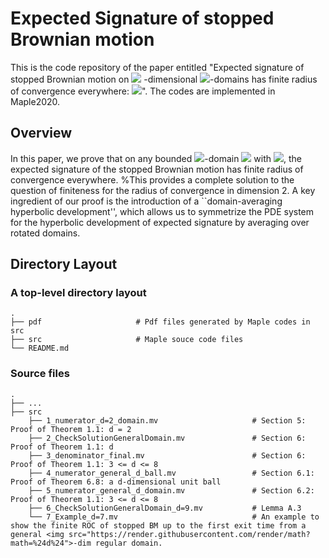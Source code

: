 #  Expected Signature of stopped Brownian motion

 This is the code repository of the paper entitled "Expected signature of stopped Brownian motion on <img src="https://render.githubusercontent.com/render/math?math=%24d%24"> -dimensional <img src="https://render.githubusercontent.com/render/math?math=%24C%5E%7B2%2C%20%5Calpha%7D%24">-domains has finite radius of convergence everywhere: <img src="https://render.githubusercontent.com/render/math?math=%242%20%5Cleq%20d%20%5Cleq%208%24">". The codes are implemented in Maple2020.

## Overview
In this paper, we prove that on any bounded <img src="https://render.githubusercontent.com/render/math?math=%24C%5E%7B2%2C%20%5Calpha%7D%24">-domain <img src="https://render.githubusercontent.com/render/math?math=%24%5COmega%20%5Csubset%20%5CR%5Ed%24"> with <img src="https://render.githubusercontent.com/render/math?math=%242%5Cleq%20d%20%5Cleq%208%24">, the expected signature of the stopped Brownian motion has finite radius of convergence everywhere. %This provides a complete solution to the question of finiteness for the radius of convergence in dimension 2. 
A key ingredient of our proof is the introduction of a ``domain-averaging hyperbolic development'', which allows us to symmetrize the PDE system for the hyperbolic development of expected signature by averaging over rotated domains. 

## Directory Layout 
 ### A top-level directory layout
    .
    ├── pdf                     # Pdf files generated by Maple codes in src
    ├── src                     # Maple souce code files 
    └── README.md
### Source files
    .
    ├── ...
    ├── src
        ├── 1_numerator_d=2_domain.mv                     # Section 5: Proof of Theorem 1.1: d = 2
        ├── 2_CheckSolutionGeneralDomain.mv               # Section 6: Proof of Theorem 1.1: d 
        ├── 3_denominator_final.mv                        # Section 6: Proof of Theorem 1.1: 3 <= d <= 8
        ├── 4_numerator_general_d_ball.mv                 # Section 6.1: Proof of Theorem 6.8: a d-dimensional unit ball  
        ├── 5_numerator_general_d_domain.mv               # Section 6.2: Proof of Theorem 1.1: 3 <= d <= 8
        ├── 6_CheckSolutionGeneralDomain_d=9.mv           # Lemma A.3
        └── 7_Example_d=7.mv                              # An example to show the finite ROC of stopped BM up to the first exit time from a general <img src="https://render.githubusercontent.com/render/math?math=%24d%24">-dim regular domain.
